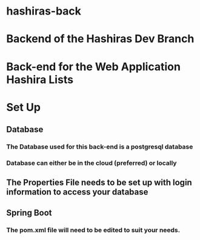 # hashiras-back

# Backend of the Hashiras Dev Branch

# Back-end for the Web Application Hashira Lists



# Set Up
## Database
### The Database used for this back-end is a postgresql database
### Database can either be in the cloud (preferred) or locally
## The Properties File needs to be set up with login information to access your database

## Spring Boot
### The pom.xml file will need to be edited to suit your needs.


